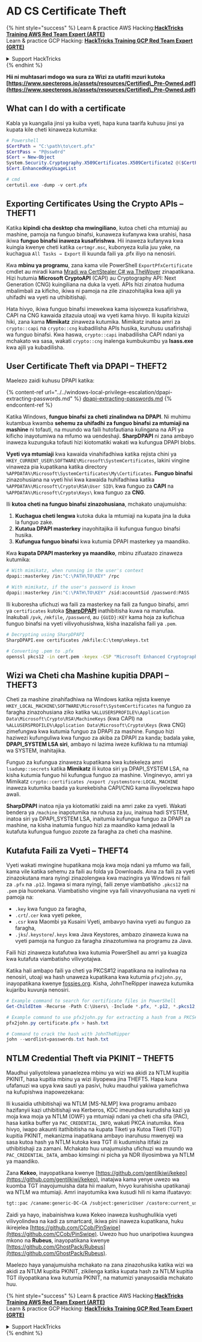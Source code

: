 # AD CS Certificate Theft

{% hint style="success" %}
Learn & practice AWS Hacking:<img src="/.gitbook/assets/arte.png" alt="" data-size="line">[**HackTricks Training AWS Red Team Expert (ARTE)**](https://training.hacktricks.xyz/courses/arte)<img src="/.gitbook/assets/arte.png" alt="" data-size="line">\
Learn & practice GCP Hacking: <img src="/.gitbook/assets/grte.png" alt="" data-size="line">[**HackTricks Training GCP Red Team Expert (GRTE)**<img src="/.gitbook/assets/grte.png" alt="" data-size="line">](https://training.hacktricks.xyz/courses/grte)

<details>

<summary>Support HackTricks</summary>

* Check the [**subscription plans**](https://github.com/sponsors/carlospolop)!
* **Join the** 💬 [**Discord group**](https://discord.gg/hRep4RUj7f) or the [**telegram group**](https://t.me/peass) or **follow** us on **Twitter** 🐦 [**@hacktricks\_live**](https://twitter.com/hacktricks\_live)**.**
* **Share hacking tricks by submitting PRs to the** [**HackTricks**](https://github.com/carlospolop/hacktricks) and [**HackTricks Cloud**](https://github.com/carlospolop/hacktricks-cloud) github repos.

</details>
{% endhint %}

**Hii ni muhtasari mdogo wa sura za Wizi za utafiti mzuri kutoka [https://www.specterops.io/assets/resources/Certified\_Pre-Owned.pdf](https://www.specterops.io/assets/resources/Certified\_Pre-Owned.pdf)**

## What can I do with a certificate

Kabla ya kuangalia jinsi ya kuiba vyeti, hapa kuna taarifa kuhusu jinsi ya kupata kile cheti kinaweza kutumika:
```powershell
# Powershell
$CertPath = "C:\path\to\cert.pfx"
$CertPass = "P@ssw0rd"
$Cert = New-Object
System.Security.Cryptography.X509Certificates.X509Certificate2 @($CertPath, $CertPass)
$Cert.EnhancedKeyUsageList

# cmd
certutil.exe -dump -v cert.pfx
```
## Exporting Certificates Using the Crypto APIs – THEFT1

Katika **kipindi cha desktop cha mwingiliano**, kutoa cheti cha mtumiaji au mashine, pamoja na funguo binafsi, kunaweza kufanywa kwa urahisi, hasa ikiwa **funguo binafsi inaweza kusafirishwa**. Hii inaweza kufanywa kwa kuingia kwenye cheti katika `certmgr.msc`, kubonyeza kulia juu yake, na kuchagua `All Tasks → Export` ili kuunda faili ya .pfx iliyo na nenosiri.

Kwa **mbinu ya programu**, zana kama vile PowerShell `ExportPfxCertificate` cmdlet au miradi kama [Mradi wa CertStealer C# wa TheWover](https://github.com/TheWover/CertStealer) zinapatikana. Hizi hutumia **Microsoft CryptoAPI** (CAPI) au Cryptography API: Next Generation (CNG) kuingiliana na duka la vyeti. APIs hizi zinatoa huduma mbalimbali za kificho, ikiwa ni pamoja na zile zinazohitajika kwa ajili ya uhifadhi wa vyeti na uthibitishaji.

Hata hivyo, ikiwa funguo binafsi imewekwa kama isiyoweza kusafirishwa, CAPI na CNG kawaida zitazuia utoaji wa vyeti kama hivyo. Ili kupita kizuizi hiki, zana kama **Mimikatz** zinaweza kutumika. Mimikatz inatoa amri za `crypto::capi` na `crypto::cng` kubadilisha APIs husika, kuruhusu usafirishaji wa funguo binafsi. Kwa haswa, `crypto::capi` inabadilisha CAPI ndani ya mchakato wa sasa, wakati `crypto::cng` inalenga kumbukumbu ya **lsass.exe** kwa ajili ya kubadilisha.

## User Certificate Theft via DPAPI – THEFT2

Maelezo zaidi kuhusu DPAPI katika:

{% content-ref url="../../windows-local-privilege-escalation/dpapi-extracting-passwords.md" %}
[dpapi-extracting-passwords.md](../../windows-local-privilege-escalation/dpapi-extracting-passwords.md)
{% endcontent-ref %}

Katika Windows, **funguo binafsi za cheti zinalindwa na DPAPI**. Ni muhimu kutambua kwamba **sehemu za uhifadhi za funguo binafsi za mtumiaji na mashine** ni tofauti, na muundo wa faili hutofautiana kulingana na API ya kificho inayotumiwa na mfumo wa uendeshaji. **SharpDPAPI** ni zana ambayo inaweza kuzunguka tofauti hizi kiotomatiki wakati wa kufungua DPAPI blobs.

**Vyeti vya mtumiaji** kwa kawaida vinahifadhiwa katika rejista chini ya `HKEY_CURRENT_USER\SOFTWARE\Microsoft\SystemCertificates`, lakini vingine vinaweza pia kupatikana katika directory `%APPDATA%\Microsoft\SystemCertificates\My\Certificates`. **Funguo binafsi** zinazohusiana na vyeti hivi kwa kawaida huhifadhiwa katika `%APPDATA%\Microsoft\Crypto\RSA\User SID\` kwa funguo za **CAPI** na `%APPDATA%\Microsoft\Crypto\Keys\` kwa funguo za **CNG**.

Ili **kutoa cheti na funguo binafsi zinazohusiana**, mchakato unajumuisha:

1. **Kuchagua cheti lengwa** kutoka duka la mtumiaji na kupata jina la duka la funguo zake.
2. **Kutatua DPAPI masterkey** inayohitajika ili kufungua funguo binafsi husika.
3. **Kufungua funguo binafsi** kwa kutumia DPAPI masterkey ya maandiko.

Kwa **kupata DPAPI masterkey ya maandiko**, mbinu zifuatazo zinaweza kutumika:
```bash
# With mimikatz, when running in the user's context
dpapi::masterkey /in:"C:\PATH\TO\KEY" /rpc

# With mimikatz, if the user's password is known
dpapi::masterkey /in:"C:\PATH\TO\KEY" /sid:accountSid /password:PASS
```
Ili kuboresha ufichuzi wa faili za masterkey na faili za funguo binafsi, amri ya `certificates` kutoka [**SharpDPAPI**](https://github.com/GhostPack/SharpDPAPI) inathibitisha kuwa na manufaa. Inakubali `/pvk`, `/mkfile`, `/password`, au `{GUID}:KEY` kama hoja za kufichua funguo binafsi na vyeti vilivyohusishwa, kisha inazalisha faili ya `.pem`.
```bash
# Decrypting using SharpDPAPI
SharpDPAPI.exe certificates /mkfile:C:\temp\mkeys.txt

# Converting .pem to .pfx
openssl pkcs12 -in cert.pem -keyex -CSP "Microsoft Enhanced Cryptographic Provider v1.0" -export -out cert.pfx
```
## Wizi wa Cheti cha Mashine kupitia DPAPI – THEFT3

Cheti za mashine zinahifadhiwa na Windows katika rejista kwenye `HKEY_LOCAL_MACHINE\SOFTWARE\Microsoft\SystemCertificates` na funguo za faragha zinazohusiana ziko katika `%ALLUSERSPROFILE%\Application Data\Microsoft\Crypto\RSA\MachineKeys` (kwa CAPI) na `%ALLUSERSPROFILE%\Application Data\Microsoft\Crypto\Keys` (kwa CNG) zimefungwa kwa kutumia funguo za DPAPI za mashine. Funguo hizi haziwezi kufunguliwa kwa funguo za akiba za DPAPI za kanda; badala yake, **DPAPI_SYSTEM LSA siri**, ambayo ni lazima iweze kufikiwa tu na mtumiaji wa SYSTEM, inahitajika.

Funguo za kufungua zinaweza kupatikana kwa kutekeleza amri `lsadump::secrets` katika **Mimikatz** ili kutoa siri ya DPAPI_SYSTEM LSA, na kisha kutumia funguo hii kufungua funguo za mashine. Vinginevyo, amri ya Mimikatz `crypto::certificates /export /systemstore:LOCAL_MACHINE` inaweza kutumika baada ya kurekebisha CAPI/CNG kama ilivyoelezwa hapo awali.

**SharpDPAPI** inatoa njia ya kiotomatiki zaidi na amri zake za vyeti. Wakati bendera ya `/machine` inapotumika na ruhusa za juu, inainua hadi SYSTEM, inatoa siri ya DPAPI_SYSTEM LSA, inaitumia kufungua funguo za DPAPI za mashine, na kisha inatumia funguo hizi za maandiko kama jedwali la kutafuta kufungua funguo zozote za faragha za cheti cha mashine.

## Kutafuta Faili za Vyeti – THEFT4

Vyeti wakati mwingine hupatikana moja kwa moja ndani ya mfumo wa faili, kama vile katika sehemu za faili au folda ya Downloads. Aina za faili za vyeti zinazokutana mara nyingi zinazolengwa kwa mazingira ya Windows ni faili za `.pfx` na `.p12`. Ingawa si mara nyingi, faili zenye viambatisho `.pkcs12` na `.pem` pia huonekana. Viambatisho vingine vya faili vinavyohusiana na vyeti ni pamoja na:
- `.key` kwa funguo za faragha,
- `.crt`/`.cer` kwa vyeti pekee,
- `.csr` kwa Maombi ya Kusaini Vyeti, ambavyo havina vyeti au funguo za faragha,
- `.jks`/`.keystore`/`.keys` kwa Java Keystores, ambazo zinaweza kuwa na vyeti pamoja na funguo za faragha zinazotumiwa na programu za Java.

Faili hizi zinaweza kutafutwa kwa kutumia PowerShell au amri ya kuagiza kwa kutafuta viambatisho vilivyotajwa.

Katika hali ambapo faili ya cheti ya PKCS#12 inapatikana na inalindwa na nenosiri, utoaji wa hash unaweza kupatikana kwa kutumia `pfx2john.py`, inayopatikana kwenye [fossies.org](https://fossies.org/dox/john-1.9.0-jumbo-1/pfx2john_8py_source.html). Kisha, JohnTheRipper inaweza kutumika kujaribu kuvunja nenosiri.
```powershell
# Example command to search for certificate files in PowerShell
Get-ChildItem -Recurse -Path C:\Users\ -Include *.pfx, *.p12, *.pkcs12, *.pem, *.key, *.crt, *.cer, *.csr, *.jks, *.keystore, *.keys

# Example command to use pfx2john.py for extracting a hash from a PKCS#12 file
pfx2john.py certificate.pfx > hash.txt

# Command to crack the hash with JohnTheRipper
john --wordlist=passwords.txt hash.txt
```
## NTLM Credential Theft via PKINIT – THEFT5

Maudhui yaliyotolewa yanaelezea mbinu ya wizi wa akidi za NTLM kupitia PKINIT, hasa kupitia mbinu ya wizi iliyopewa jina THEFT5. Hapa kuna ufafanuzi wa upya kwa sauti ya pasivi, huku maudhui yakiwa yamefichwa na kufupishwa inapowezekana:

Ili kusaidia uthibitishaji wa NTLM [MS-NLMP] kwa programu ambazo hazifanyii kazi uthibitishaji wa Kerberos, KDC imeundwa kurudisha kazi ya moja kwa moja ya NTLM (OWF) ya mtumiaji ndani ya cheti cha sifa (PAC), hasa katika buffer ya `PAC_CREDENTIAL_INFO`, wakati PKCA inatumika. Kwa hivyo, iwapo akaunti itathibitisha na kupata Tiketi ya Kutoa Tiketi (TGT) kupitia PKINIT, mekanizma inapatikana ambayo inaruhusu mwenyeji wa sasa kutoa hash ya NTLM kutoka kwa TGT ili kudumisha itifaki za uthibitishaji za zamani. Mchakato huu unajumuisha ufichuzi wa muundo wa `PAC_CREDENTIAL_DATA`, ambao kimsingi ni picha ya NDR iliyosimbwa ya NTLM ya maandiko.

Zana **Kekeo**, inayopatikana kwenye [https://github.com/gentilkiwi/kekeo](https://github.com/gentilkiwi/kekeo), inatajwa kama yenye uwezo wa kuomba TGT inayojumuisha data hii maalum, hivyo kurahisisha upatikanaji wa NTLM wa mtumiaji. Amri inayotumika kwa kusudi hili ni kama ifuatavyo:
```bash
tgt::pac /caname:generic-DC-CA /subject:genericUser /castore:current_user /domain:domain.local
```
Zaidi ya hayo, inabainishwa kuwa Kekeo inaweza kushughulikia vyeti vilivyolindwa na kadi za smartcard, ikiwa pini inaweza kupatikana, huku ikirejelea [https://github.com/CCob/PinSwipe](https://github.com/CCob/PinSwipe). Uwezo huo huo unaripotiwa kuungwa mkono na **Rubeus**, inayopatikana kwenye [https://github.com/GhostPack/Rubeus](https://github.com/GhostPack/Rubeus).

Maelezo haya yanajumuisha mchakato na zana zinazohusika katika wizi wa akidi za NTLM kupitia PKINIT, zikilenga katika kupata hash za NTLM kupitia TGT iliyopatikana kwa kutumia PKINIT, na matumizi yanayosaidia mchakato huu.

{% hint style="success" %}
Learn & practice AWS Hacking:<img src="/.gitbook/assets/arte.png" alt="" data-size="line">[**HackTricks Training AWS Red Team Expert (ARTE)**](https://training.hacktricks.xyz/courses/arte)<img src="/.gitbook/assets/arte.png" alt="" data-size="line">\
Learn & practice GCP Hacking: <img src="/.gitbook/assets/grte.png" alt="" data-size="line">[**HackTricks Training GCP Red Team Expert (GRTE)**<img src="/.gitbook/assets/grte.png" alt="" data-size="line">](https://training.hacktricks.xyz/courses/grte)

<details>

<summary>Support HackTricks</summary>

* Check the [**subscription plans**](https://github.com/sponsors/carlospolop)!
* **Join the** 💬 [**Discord group**](https://discord.gg/hRep4RUj7f) or the [**telegram group**](https://t.me/peass) or **follow** us on **Twitter** 🐦 [**@hacktricks\_live**](https://twitter.com/hacktricks\_live)**.**
* **Share hacking tricks by submitting PRs to the** [**HackTricks**](https://github.com/carlospolop/hacktricks) and [**HackTricks Cloud**](https://github.com/carlospolop/hacktricks-cloud) github repos.

</details>
{% endhint %}
